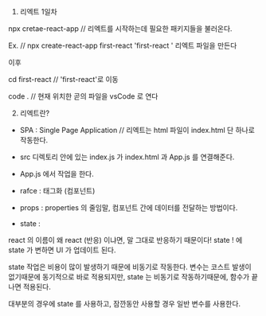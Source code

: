 1. 리엑트 1일차

npx cretae-react-app
// 리엑트를 시작하는데 필요한 패키지들을 불러온다.

Ex. // npx create-react-app first-react
'first-react ' 리엑트 파일을 만든다

이후

cd first-react // 'first-react'로 이동

code . // 현재 위치한 곧의 파일을 vsCode 로 연다

2. 리엑트란?

- SPA : Single Page Application
  // 리엑트는 html 파일이 index.html 단 하나로 작동한다.

- src 디렉토리 안에 있는 index.js 가 index.html 과 App.js 를 연결해준다.

- App.js 에서 작업을 한다.

- rafce : 태그화 (컴포넌트)

- props : properties 의 줄임말, 컴포넌트 간에 데이터를 전달하는 방법이다.

- state :

react 의 이름이 왜 react (반응) 이냐면, 말 그대로 반응하기 때문이다! state ! 에 state 가 변하면 UI 가 업데이트 된다.

state 작업은 비용이 많이 발생하기 때문에 비동기로 작동한다.
변수는 코스트 발생이 없기때문에 동기적으로 바로 적용되지만, state 는 비동기로 작동하기때문에, 함수가 끝나면 적용된다.

대부분의 경우에 state 를 사용하고,
잠깐동안 사용할 경우 일반 변수를 사용한다.
